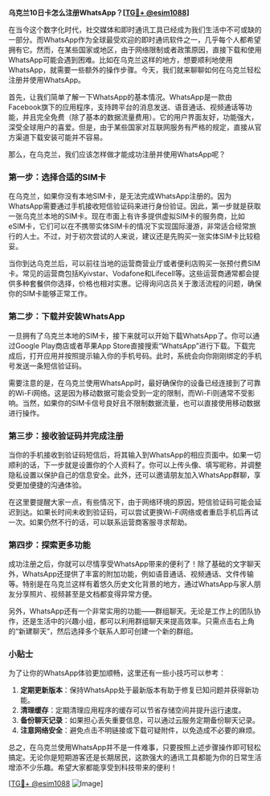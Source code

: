 **乌克兰10日卡怎么注册WhatsApp？[[TG💪+ @esim1088](https://t.me/s/esim1088)]**

在当今这个数字化时代，社交媒体和即时通讯工具已经成为我们生活中不可或缺的一部分。而WhatsApp作为全球最受欢迎的即时通讯软件之一，几乎每个人都希望拥有它。然而，在某些国家或地区，由于网络限制或者政策原因，直接下载和使用WhatsApp可能会遇到困难。比如在乌克兰这样的地方，想要顺利地使用WhatsApp，就需要一些额外的操作步骤。今天，我们就来聊聊如何在乌克兰轻松注册并使用WhatsApp。

首先，让我们简单了解一下WhatsApp的基本情况。WhatsApp是一款由Facebook旗下的应用程序，支持跨平台的消息发送、语音通话、视频通话等功能，并且完全免费（除了基本的数据流量费用）。它的用户界面友好，功能强大，深受全球用户的喜爱。但是，由于某些国家对互联网服务有严格的规定，直接从官方渠道下载安装可能并不容易。

那么，在乌克兰，我们应该怎样做才能成功注册并使用WhatsApp呢？

### 第一步：选择合适的SIM卡

在乌克兰，如果你没有本地SIM卡，是无法完成WhatsApp注册的。因为WhatsApp需要通过手机接收短信验证码来进行身份验证。因此，第一步就是获取一张乌克兰本地的SIM卡。现在市面上有许多提供虚拟SIM卡的服务商，比如eSIM卡，它们可以在不携带实体SIM卡的情况下实现国际漫游，非常适合经常旅行的人士。不过，对于初次尝试的人来说，建议还是先购买一张实体SIM卡比较稳妥。

当你到达乌克兰后，可以前往当地的运营商营业厅或者便利店购买一张预付费SIM卡。常见的运营商包括Kyivstar、Vodafone和Lifecell等。这些运营商通常都会提供多种套餐供你选择，价格也相对实惠。记得询问店员关于激活流程的问题，确保你的SIM卡能够正常工作。

### 第二步：下载并安装WhatsApp

一旦拥有了乌克兰本地的SIM卡，接下来就可以开始下载WhatsApp了。你可以通过Google Play商店或者苹果App Store直接搜索“WhatsApp”进行下载。下载完成后，打开应用并按照提示输入你的手机号码。此时，系统会向你刚刚绑定的手机号发送一条短信验证码。

需要注意的是，在乌克兰使用WhatsApp时，最好确保你的设备已经连接到了可靠的Wi-Fi网络。这是因为移动数据可能会受到一定的限制，而Wi-Fi则通常不受影响。当然，如果你的SIM卡信号良好且不限制数据流量，也可以直接使用移动数据进行操作。

### 第三步：接收验证码并完成注册

当你的手机接收到验证码短信后，将其输入到WhatsApp的相应页面中。如果一切顺利的话，下一步就是设置你的个人资料了。你可以上传头像、填写昵称，并调整隐私设置以保护自己的信息安全。此外，还可以邀请朋友加入WhatsApp群聊，享受更加便捷的沟通体验。

在这里要提醒大家一点，有些情况下，由于网络环境的原因，短信验证码可能会延迟到达。如果长时间未收到验证码，可以尝试更换Wi-Fi网络或者重启手机后再试一次。如果仍然不行的话，可以联系运营商客服寻求帮助。

### 第四步：探索更多功能

成功注册之后，你就可以尽情享受WhatsApp带来的便利了！除了基础的文字聊天外，WhatsApp还提供了丰富的附加功能，例如语音通话、视频通话、文件传输等。特别是在乌克兰这样有着悠久历史文化背景的地方，通过WhatsApp与家人朋友分享照片、视频甚至是文档都变得异常方便。

另外，WhatsApp还有一个非常实用的功能——群组聊天。无论是工作上的团队协作，还是生活中的兴趣小组，都可以利用群组聊天来提高效率。只需点击右上角的“新建聊天”，然后选择多个联系人即可创建一个新的群组。

### 小贴士

为了让你的WhatsApp体验更加顺畅，这里还有一些小技巧可以参考：

1. **定期更新版本**：保持WhatsApp处于最新版本有助于修复已知问题并获得新功能。
2. **清理缓存**：定期清理应用程序的缓存可以节省存储空间并提升运行速度。
3. **备份聊天记录**：如果担心丢失重要信息，可以通过云服务定期备份聊天记录。
4. **注意网络安全**：避免点击不明链接或下载可疑附件，以免造成不必要的麻烦。

总之，在乌克兰使用WhatsApp并不是一件难事，只要按照上述步骤操作即可轻松搞定。无论你是短期游客还是长期居民，这款强大的通讯工具都能为你的日常生活增添不少乐趣。希望大家都能享受到科技带来的便利！

[[TG💪+ @esim1088](https://t.me/s/esim1088) ![Image](https://i.postimg.cc/4NQfJmqS/Snipaste-2025-05-13-00-14-12.png)]